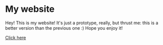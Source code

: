 # My website

Hey! This is my website! It's just a prototype, really, but thrust me: this is a better version than the previous one :)
Hope you enjoy it!

[Click here](https://mightyjimmy9.github.io/website/)
